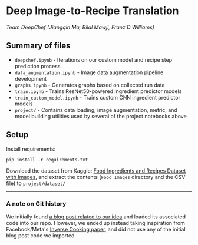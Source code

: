 # Deep Image-to-Recipe Translation
*Team DeepChef (Jiangqin Ma, Bilal Mawji, Franz D Williams)*  


## Summary of files
* `deepchef.ipynb` - Iterations on our custom model and recipe step prediction process
* `data_augmentation.ipynb` - Image data augmentation pipeline development
* `graphs.ipynb` - Generates graphs based on collected run data
* `train.ipynb` - Trains ResNet50-powered ingredient predictor models
* `train_custom_model.ipynb` - Trains custom CNN ingredient predictor models
* `project/` - Contains data loading, image augmentation, metric, and model building utilities used by several of the project notebooks above

## Setup
Install requirements:

```
pip install -r requirements.txt
```

Download the dataset from Kaggle: [Food Ingredients and Recipes Dataset with Images](https://www.kaggle.com/datasets/pes12017000148/food-ingredients-and-recipe-dataset-with-images), and extract the contents (`Food Images` directory and the CSV file) to `project/dataset/`

---

### A note on Git history
We initially found [a blog post related to our idea](https://towardsdatascience.com/this-ai-is-hungry-b2a8655528be) and loaded its associated code into our repo. However, we ended up instead taking inspiration from Facebook/Meta's [Inverse Cooking paper](https://research.facebook.com/publications/inverse-cooking-recipe-generation-from-food-images/), and did not use any of the initial blog post code we imported.
